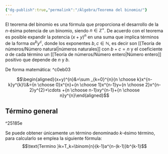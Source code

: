 ```yaml
---
{"dg-publish":true,"permalink":"/Álgebra/Teorema del binomio/"}
---
```


El teorema del binomio es una fórmula que proporciona el desarrollo de la $n$-ésima potencia de un binomio, siendo $n\in \mathbb{Z}^{+}$. De acuerdo con el teorema es posible expandir la potencia $(x+y)^{n}$ en una suma que implica términos de la forma $ax^{b}y^{c}$, donde los exponentes $b,c \in \mathbb{N}$, es decir son [[Teoría de números/Número natural\|números naturales]] con $b+c=n$ y el coeficiente $a$ de cada término un [[Teoría de números/Número entero\|Número entero]] positivo que depende de $n$ y $b$. 

De forma matemática:  ^c0eb03

$$\begin{aligned}(x+y)^{n}&=\sum _{k=0}^{n}{n \choose k}x^{n-k}y^{k}\\&={n \choose 0}x^{n}+{n \choose 1}x^{n-1}y+{n \choose 2}x^{n-2}y^{2}+\cdots +{n \choose n-1}xy^{n-1}+{n \choose n}y^{n}\end{aligned}$$
## Término general

^25185e

Se puede obtener únicamente un término denominado $k$-ésimo término, para calcularlo se emplea la siguiente fórmula: 
$$\text{Termino }k=T_k=\binom{n}{k-1}a^{n-(k-1)}b^{k-1}$$